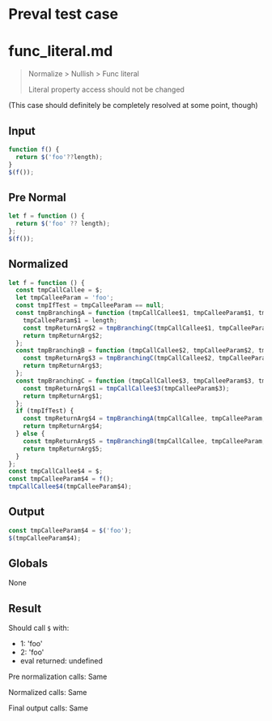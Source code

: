 # Preval test case

# func_literal.md

> Normalize > Nullish > Func literal
>
> Literal property access should not be changed

(This case should definitely be completely resolved at some point, though)

## Input

`````js filename=intro
function f() {
  return $('foo'??length);
}
$(f());
`````

## Pre Normal

`````js filename=intro
let f = function () {
  return $('foo' ?? length);
};
$(f());
`````

## Normalized

`````js filename=intro
let f = function () {
  const tmpCallCallee = $;
  let tmpCalleeParam = 'foo';
  const tmpIfTest = tmpCalleeParam == null;
  const tmpBranchingA = function (tmpCallCallee$1, tmpCalleeParam$1, tmpIfTest$1) {
    tmpCalleeParam$1 = length;
    const tmpReturnArg$2 = tmpBranchingC(tmpCallCallee$1, tmpCalleeParam$1, tmpIfTest$1);
    return tmpReturnArg$2;
  };
  const tmpBranchingB = function (tmpCallCallee$2, tmpCalleeParam$2, tmpIfTest$2) {
    const tmpReturnArg$3 = tmpBranchingC(tmpCallCallee$2, tmpCalleeParam$2, tmpIfTest$2);
    return tmpReturnArg$3;
  };
  const tmpBranchingC = function (tmpCallCallee$3, tmpCalleeParam$3, tmpIfTest$3) {
    const tmpReturnArg$1 = tmpCallCallee$3(tmpCalleeParam$3);
    return tmpReturnArg$1;
  };
  if (tmpIfTest) {
    const tmpReturnArg$4 = tmpBranchingA(tmpCallCallee, tmpCalleeParam, tmpIfTest);
    return tmpReturnArg$4;
  } else {
    const tmpReturnArg$5 = tmpBranchingB(tmpCallCallee, tmpCalleeParam, tmpIfTest);
    return tmpReturnArg$5;
  }
};
const tmpCallCallee$4 = $;
const tmpCalleeParam$4 = f();
tmpCallCallee$4(tmpCalleeParam$4);
`````

## Output

`````js filename=intro
const tmpCalleeParam$4 = $('foo');
$(tmpCalleeParam$4);
`````

## Globals

None

## Result

Should call `$` with:
 - 1: 'foo'
 - 2: 'foo'
 - eval returned: undefined

Pre normalization calls: Same

Normalized calls: Same

Final output calls: Same
